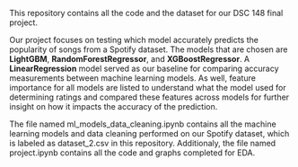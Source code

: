 This repository contains all the code and the dataset for our DSC 148 final project.

Our project focuses on testing which model accurately predicts the popularity of songs from a Spotify dataset. The models that are chosen are **LightGBM**, **RandomForestRegressor**, and **XGBoostRegressor**. A **LinearRegression** model served as our baseline for comparing accuracy measurements between machine learning models. As well, feature importance for all models are listed to understand what the model used for determining ratings and compared these features across models for further insight on how it impacts the accuracy of the prediction. 

The file named ml_models_data_cleaning.ipynb contains all the machine learning models and data cleaning performed on our Spotify dataset, which is labeled as dataset_2.csv in this repository. Additionaly, the file named project.ipynb contains all the code and graphs completed for EDA. 
